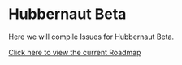 Hubbernaut Beta
==============

Here we will compile Issues for Hubbernaut Beta.

[Click here to view the current Roadmap](https://github.com/mps/HubbernautBeta/issues/27)
